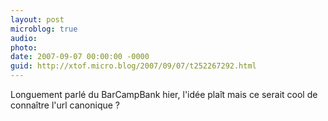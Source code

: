 ```yaml
---
layout: post
microblog: true
audio: 
photo: 
date: 2007-09-07 00:00:00 -0000
guid: http://xtof.micro.blog/2007/09/07/t252267292.html
---
```

Longuement parlé du BarCampBank hier, l'idée plaît mais ce serait cool de connaître l'url canonique ?
